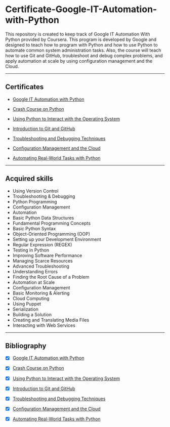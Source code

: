 # Certificate-Google-IT-Automation-with-Python

This repository is created to keep track of Google IT Automation With Python provided by Coursera. This program is developed by Google and designed to teach how to program with Python and how to use Python to automate common system administration tasks. Also, the course will teach how to use Git and GitHub, troubleshoot and debug complex problems, and apply automation at scale by using configuration management and the Cloud.

------------

## Certificates
- [Google IT Automation with Python](https://www.coursera.org/account/accomplishments/specialization/certificate/4F888M2WZHSA)

- [Crash Course on Python](https://www.coursera.org/account/accomplishments/certificate/K9ZASNQ4CNSW "Crash Course on Python")
- [Using Python to Interact with the Operating System](https://www.coursera.org/account/accomplishments/certificate/U8RP6YJY5KNM "Using Python to Interact with the Operating System")
- [Introduction to Git and GitHub](https://www.coursera.org/account/accomplishments/certificate/57NH8AR79E3G "Introduction to Git and GitHub")
- [Troubleshooting and Debugging Techniques](https://www.coursera.org/account/accomplishments/certificate/MMN7B46AWGGS "Troubleshooting and Debugging Techniques")
- [Configuration Management and the Cloud](https://www.coursera.org/account/accomplishments/certificate/CU4MSNVCNRRE)
- [Automating Real-World Tasks with Python](https://www.coursera.org/account/accomplishments/certificate/L3A5RZZP5KJ2)
-------

## Acquired skills
- Using Version Control
- Troubleshooting & Debugging
- Python Programming
- Configuration Management
- Automation
- Basic Python Data Structures
- Fundamental Programming Concepts
- Basic Python Syntax
- Object-Oriented Programming (OOP)
- Setting up your Development Environment
- Regular Expression (REGEX)
- Testing in Python
- Improving Software Performance
- Managing Scarce Resources
- Advanced Troubleshooting
- Understanding Errors
- Finding the Root Cause of a Problem
- Automation at Scale
- Configuration Management
- Basic Monitoring & Alerting
- Cloud Computing
- Using Puppet
- Serialization
- Building a Solution
- Creating and Translating Media Files
- Interacting with Web Services


------------------- 
## Bibliography

- [x] [Google IT Automation with Python](https://www.coursera.org/professional-certificates/google-it-automation)

- [x] [Crash Course on Python](https://www.coursera.org/learn/python-crash-course " Crash Course on Python") 
- [x] [Using Python to Interact with the Operating System](https://www.coursera.org/learn/python-operating-system?specialization=google-it-automation "Using Python to Interact with the Operating System")
- [x] [Introduction to Git and GitHub](https://www.coursera.org/learn/introduction-git-github "Introduction to Git and GitHub")
- [x] [Troubleshooting and Debugging Techniques](https://www.coursera.org/learn/troubleshooting-debugging-techniques "Troubleshooting and Debugging Techniques")
- [x] [Configuration Management and the Cloud](https://www.coursera.org/learn/configuration-management-cloud "Configuration Management and the Cloud")
- [x] [Automating Real-World Tasks with Python](https://www.coursera.org/learn/automating-real-world-tasks-python "Automating Real-World Tasks with Python")
